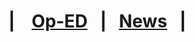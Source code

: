 # | &nbsp;&nbsp; [Op-ED](https://crowned-eagle.github.io/THAMr/Op-Ed.html)  &nbsp;&nbsp;|&nbsp;&nbsp;  [News](https://crowned-eagle.github.io/THAMr/News.html) &nbsp;&nbsp;|
